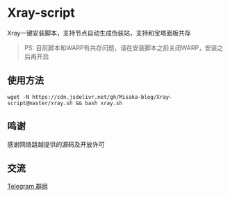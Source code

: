 # Xray-script

Xray一键安装脚本，支持节点自动生成伪装站，支持和宝塔面板共存

> PS: 目前脚本和WARP有共存问题，请在安装脚本之前关闭WARP，安装之后再开启

## 使用方法

```shell
wget -N https://cdn.jsdelivr.net/gh/Misaka-blog/Xray-script@master/xray.sh && bash xray.sh
```

## 鸣谢

感谢网络跳越提供的源码及开放许可

## 交流

[Telegram 群组](https://t.me/misakanetcn)
